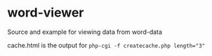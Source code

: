 # word-viewer
Source and example for viewing data from word-data

cache.html is the output for `php-cgi -f createcache.php length="3"`
